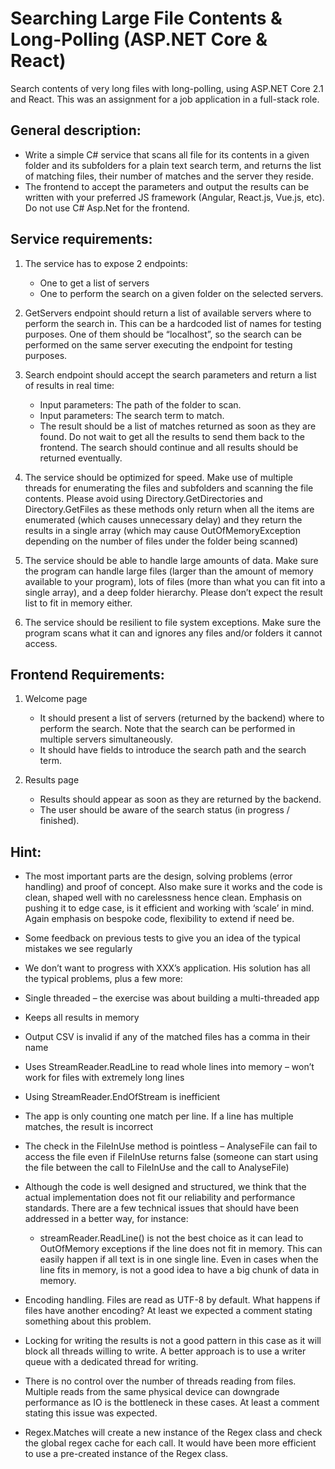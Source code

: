 # Searching Large File Contents & Long-Polling (ASP.NET Core & React)
Search contents of very long files with long-polling, using ASP.NET Core 2.1 and React. This was an assignment for a job application in a full-stack role.

## General description:
- Write a simple C# service that scans all file for its contents in a given folder and its subfolders for a plain text search term, and returns the list of matching files, their number of matches and the server they reside.
- The frontend to accept the parameters and output the results can be written with your preferred JS framework (Angular, React.js, Vue.js, etc). Do not use C# Asp.Net for the frontend.

## Service requirements:
1. The service has to expose 2 endpoints:
   - One to get a list of servers
   - One to perform the search on a given folder on the selected servers.

2. GetServers endpoint should return a list of available servers where to perform the search in.
This can be a hardcoded list of names for testing purposes.
One of them should be “localhost”, so the search can be performed on the same server executing the endpoint for testing purposes.

3. Search endpoint should accept the search parameters and return a list of results in real time:
   - Input parameters: The path of the folder to scan.
   - Input parameters: The search term to match.
   - The result should be a list of matches returned as soon as they are found. Do not wait to get all the results to send them back to the frontend. The search should continue and all results should be returned eventually.

4. The service should be optimized for speed. Make use of multiple threads for enumerating the files and subfolders and scanning the file contents. Please avoid using Directory.GetDirectories and Directory.GetFiles as these methods only return when all the items are enumerated (which causes unnecessary delay) and they return the results in a single array (which may cause OutOfMemoryException depending on the number of files under the folder being scanned)

5. The service should be able to handle large amounts of data. Make sure the program can handle large files (larger than the amount of memory available to your program), lots of files (more than what you can fit into a single array), and a deep folder hierarchy. Please don’t expect the result list to fit in memory either.

6. The service should be resilient to file system exceptions. Make sure the program scans what it can and ignores any files and/or folders it cannot access.

## Frontend Requirements:
1. Welcome page
   - It should present a list of servers (returned by the backend) where to perform the search. Note that the search can be performed in multiple servers simultaneously.
   - It should have fields to introduce the search path and the search term.

2. Results page
   - Results should appear as soon as they are returned by the backend.
   - The user should be aware of the search status (in progress / finished). 

## Hint: 
- The most important parts are the design, solving problems (error handling) and proof of concept. Also make sure it works and the code is clean, shaped well with no carelessness hence clean. Emphasis on pushing it to edge case, is it efficient and working with ‘scale’ in mind. Again emphasis on bespoke code, flexibility to extend if need be.

- Some feedback on previous tests to give you an idea of the typical mistakes we see regularly

- We don’t want to progress with XXX’s application. His solution has all the typical problems, plus a few more:

- Single threaded – the exercise was about building a multi-threaded app
- Keeps all results in memory
- Output CSV is invalid if any of the matched files has a comma in their name
- Uses StreamReader.ReadLine to read whole lines into memory – won’t work for files with extremely long lines
- Using StreamReader.EndOfStream is inefficient
- The app is only counting one match per line. If a line has multiple matches, the result is incorrect
- The check in the FileInUse method is pointless – AnalyseFile can fail to access the file even if FileInUse returns false (someone can start using the file between the call to FileInUse and the call to AnalyseFile)
- Although the code is well designed and structured, we think that the actual implementation does not fit our reliability and performance standards. There are a few technical issues that should have been addressed in a better way, for instance:
  - streamReader.ReadLine() is not the best choice as it can lead to OutOfMemory exceptions if the line does not fit in memory. This can easily happen if all text is in one single line. Even in cases when the line fits in memory, is not a good idea to have a big chunk of data in memory.
- Encoding handling. Files are read as UTF-8 by default. What happens if files have another encoding? At least we expected a comment stating something about this problem.
- Locking for writing the results is not a good pattern in this case as it will block all threads willing to write. A better approach is to use a writer queue with a dedicated thread for writing.
- There is no control over the number of threads reading from files. Multiple reads from the same physical device can downgrade performance as IO is the bottleneck in these cases. At least a comment stating this issue was expected.
- Regex.Matches will create a new instance of the Regex class and check the global regex cache for each call. It would have been more efficient to use a pre-created instance of the Regex class.

